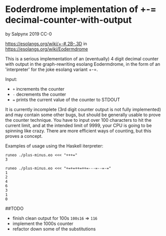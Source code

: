 # Eoderdrome implementation of +-= decimal-counter-with-output
by Salpynx 2019 CC-0

https://esolangs.org/wiki/+-#.2B-.3D
in
https://esolangs.org/wiki/Eodermdrome

This is a serious implementation of an (eventually) 4 digit decimal counter with output in the graph-rewriting esolang Eodermdrome, in the form of an 'interpreter' for the joke esolang variant +-=.

Input:
* `+` increments the counter
* `-` decrements the counter
* `=` prints the current value of the counter to STDOUT

It is currently incomplete (3rd digit counter output is not fully implemented) and may contain some other bugs, but should be generally usable to prove the counter technique. You have to input over 100 characters to hit the current limit, and at the intended limit of 9999, your CPU is going to be spinning like crazy. There are more efficient ways of counting, but this proves a concept.  

Examples of usage using the Haskell iterpreter:

    runeo ./plus-minus.eo <<< "+++="
    3

    runeo ./plus-minus.eo <<< "+=+=++=++=---=--=-="
    1 
    2 
    4 
    6 
    3 
    1 
    0

##TODO
* finish clean output for 100s `100s16` => `116`
* implement the 1000s counter
* refactor down some of the substitutions

